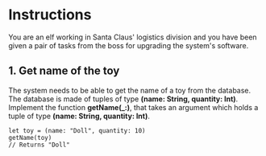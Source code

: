 #  Instructions

You are an elf working in Santa Claus' logistics division and you have been given a pair of tasks from the boss for upgrading the system's software.

## 1. Get name of the toy

The system needs to be able to get the name of a toy from the database. The database is made of tuples of type **(name: String, quantity: Int)**. Implement the function **getName(\_:)**, that takes an argument which holds a tuple of type **(name: String, quantity: Int)**.

    let toy = (name: "Doll", quantity: 10)
    getName(toy)
    // Returns "Doll"

